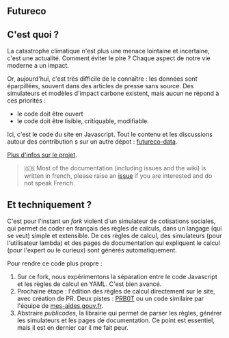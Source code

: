 ## Futureco

## C'est quoi ?

La catastrophe climatique n'est plus une menace lointaine et incertaine, c'est une actualité. Comment éviter le pire ? Chaque aspect de notre vie moderne a un impact.

Or, aujourd'hui, c'est très difficile de le connaître : les données sont éparpillées, souvent dans des articles de presse sans source. Des simulateurs et modèles d'impact carbone existent, mais aucun ne répond à ces priorités :

- le code doit être ouvert
- le code doit être lisible, critiquable, modifiable.

Ici, c'est le code du site en Javascript. Tout le contenu et les discussions autour des contribution s sur un autre dépot : [futureco-data](https://github.com/laem/futureco-data).

[Plus d'infos sur le projet](https://github.com/laem/futureco/blob/master/source/sites/publicodes/about.md).

> 🇬🇧 Most of the documentation (including issues and the wiki) is written in french, please raise an [issue](https://github.com/betagouv/mon-entreprise/issues/new) if you are interested and do not speak French.

## Et techniquement ?

C'est pour l'instant un _fork_ violent d'un simulateur de cotisations sociales, qui permet de coder en français des règles de calculs, dans un langage (qui se veut) simple et extensible. De ces règles de calcul, des simulateurs (pour l'utilisateur lambda) et des pages de documentation qui expliquent le calcul (pour l'expert ou le curieux) sont générés automatiquement.

Pour rendre ce code plus propre :

1. Sur ce fork, nous expérimentons la séparation entre le code Javascript et les règles de calcul en YAML. C'est bien avancé.
2. Prochaine étape : l'édition des règles de calcul directement sur le site, avec création de PR. Deux pistes : [PRB0T](https://github.com/PRB0t/PRB0t) ou un code similaire par l'équipe de [mes-aides.gouv.fr](https://github.com/betagouv/mes-aides-ui).
3. Abstraire _publicodes_, la librairie qui permet de parser les règles, générer les simulateurs et les pages de documentation. Ce point est essentiel, mais il est en dernier car il me fait peur.

